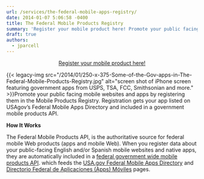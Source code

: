 ```yaml
---
url: /services/the-federal-mobile-apps-registry/
date: 2014-01-07 5:06:58 -0400
title: The Federal Mobile Products Registry
summary: 'Register your mobile product here! Promote your public facing mobile websites and apps by registering them in the Mobile Products Registry. Registration gets your app listed on USAgov&rsquo;s Federal Mobile Apps Directory and included in a government'
draft: true
authors:
  - jparcell
---
```


<p style="text-align: center">
  <a class="button" title="Register your mobile product here!" href="https://socialmobileregistry.digitalgov.gov/">Register your mobile product here!</a>
</p>

{{< legacy-img src="/2014/01/250-x-375-Some-of-the-Gov-apps-in-The-Federal-Mobile-Products-Registry.jpg" alt="screen shot of iPhone screen featuring government apps from USPS, TSA, FCC, Smithsonian and more." >}}Promote your public facing mobile websites and apps by registering them in the Mobile Products Registry. Registration gets your app listed on USAgov’s Federal Mobile Apps Directory and included in a government mobile products API.

**How It Works**

The Federal </span><span style="font-weight: 400">Mobile Products API</span><span style="font-weight: 400">,</span> <span style="font-weight: 400">is the authoritative source for federal mobile Web products (apps and mobile Web). When you register data about your public-facing English and/or Spanish mobile websites and native apps, they are automatically included in</span> a [federal government wide mobile products API](https://socialmobileregistry.digitalgov.gov/). <span style="font-weight: 400">which feeds the <a href="http://www.usa.gov/mobileapps.shtml">USA.gov Federal Mobile Apps Directory</a> and <a href="http://www.usa.gov/gobiernousa/conectese-gobierno/apps.moviles.shtml">Directorio Federal de Aplicaciones (Apps) Móviles</a> pages.</p>
